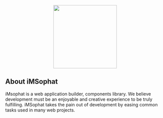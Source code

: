 <p align="center">
    <a href="#" target="_blank">
        <img src="https://avatars.githubusercontent.com/u/110803437?s=200&v=4" width="200"/>
    </a>
</p>

## About iMSophat

iMsophat is a web application builder, components library. We believe development must be an enjoyable and creative experience to be truly fulfilling. iMSophat takes the pain out of development by easing common tasks used in many web projects.
